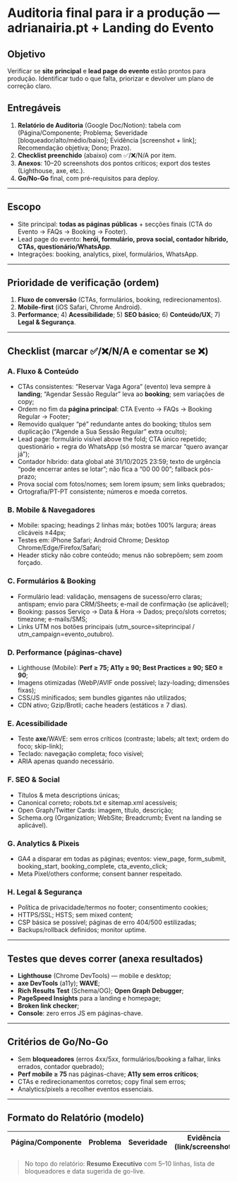 # Auditoria final para ir a produção — adrianairia.pt + Landing do Evento

## Objetivo
Verificar se **site principal** e **lead page do evento** estão prontos para produção. Identificar tudo o que falta, priorizar e devolver um plano de correção claro.

## Entregáveis
1) **Relatório de Auditoria** (Google Doc/Notion): tabela com (Página/Componente; Problema; Severidade [bloqueador/alto/médio/baixo]; Evidência [screenshot + link]; Recomendação objetiva; Dono; Prazo).
2) **Checklist preenchido** (abaixo) com ✅/❌/N/A por item.
3) **Anexos**: 10–20 screenshots dos pontos críticos; export dos testes (Lighthouse, axe, etc.).
4) **Go/No-Go** final, com pré-requisitos para deploy.

---

## Escopo
- Site principal: **todas as páginas públicas** + secções finais (CTA do Evento → FAQs → Booking → Footer).
- Lead page do evento: **herói, formulário, prova social, contador híbrido, CTAs, questionário/WhatsApp**.
- Integrações: booking, analytics, pixel, formulários, WhatsApp.

---

## Prioridade de verificação (ordem)
1) **Fluxo de conversão** (CTAs, formulários, booking, redirecionamentos).
2) **Mobile-first** (iOS Safari, Chrome Android).
3) **Performance**; 4) **Acessibilidade**; 5) **SEO básico**; 6) **Conteúdo/UX**; 7) **Legal & Segurança**.

---

## Checklist (marcar ✅/❌/N/A e comentar se ❌)
### A. Fluxo & Conteúdo
- CTAs consistentes: “Reservar Vaga Agora” (evento) leva sempre à **landing**; “Agendar Sessão Regular” leva ao **booking**; sem variações de copy;
- Ordem no fim da **página principal**: CTA Evento → FAQs → Booking Regular → Footer;
- Removido qualquer “pé” redundante antes do booking; títulos sem duplicação (“Agende a Sua Sessão Regular” extra oculto);
- Lead page: formulário visível above the fold; CTA único repetido; questionário + regra do WhatsApp (só mostra se marcar “quero avançar já”);
- Contador híbrido: data global até 31/10/2025 23:59; texto de urgência “pode encerrar antes se lotar”; não fica a “00 00 00”; fallback pós-prazo;
- Prova social com fotos/nomes; sem lorem ipsum; sem links quebrados;
- Ortografia/PT-PT consistente; números e moeda corretos.

### B. Mobile & Navegadores
- Mobile: spacing; headings 2 linhas máx; botões 100% largura; áreas clicáveis ≥44px;
- Testes em: iPhone Safari; Android Chrome; Desktop Chrome/Edge/Firefox/Safari;
- Header sticky não cobre conteúdo; menus não sobrepõem; sem zoom forçado.

### C. Formulários & Booking
- Formulário lead: validação, mensagens de sucesso/erro claras; antispam; envio para CRM/Sheets; e-mail de confirmação (se aplicável);
- Booking: passos Serviço → Data & Hora → Dados; preço/slots corretos; timezone; e-mails/SMS;
- Links UTM nos botões principais (utm_source=siteprincipal / utm_campaign=evento_outubro).

### D. Performance (páginas-chave)
- Lighthouse (Mobile): **Perf ≥ 75; A11y ≥ 90; Best Practices ≥ 90; SEO ≥ 90**;
- Imagens otimizadas (WebP/AVIF onde possível; lazy-loading; dimensões fixas);
- CSS/JS minificados; sem bundles gigantes não utilizados;
- CDN ativo; Gzip/Brotli; cache headers (estáticos ≥ 7 dias).

### E. Acessibilidade
- Teste **axe**/WAVE: sem erros críticos (contraste; labels; alt text; ordem do foco; skip-link);
- Teclado: navegação completa; foco visível;
- ARIA apenas quando necessário.

### F. SEO & Social
- Títulos & meta descriptions únicas;
- Canonical correto; robots.txt e sitemap.xml acessíveis;
- Open Graph/Twitter Cards: imagem, título, descrição;
- Schema.org (Organization; WebSite; Breadcrumb; Event na landing se aplicável).

### G. Analytics & Pixeis
- GA4 a disparar em todas as páginas; eventos: view_page, form_submit, booking_start, booking_complete, cta_evento_click;
- Meta Pixel/others conforme; consent banner respeitado.

### H. Legal & Segurança
- Política de privacidade/termos no footer; consentimento cookies;
- HTTPS/SSL; HSTS; sem mixed content;
- CSP básica se possível; páginas de erro 404/500 estilizadas;
- Backups/rollback definidos; monitor uptime.

---

## Testes que deves correr (anexa resultados)
- **Lighthouse** (Chrome DevTools) — mobile e desktop;
- **axe DevTools** (a11y); **WAVE**;
- **Rich Results Test** (Schema/OG); **Open Graph Debugger**;
- **PageSpeed Insights** para a landing e homepage;
- **Broken link checker**;
- **Console**: zero erros JS em páginas-chave.

---

## Critérios de Go/No-Go
- Sem **bloqueadores** (erros 4xx/5xx, formulários/booking a falhar, links errados, contador quebrado);
- **Perf mobile ≥ 75** nas páginas-chave; **A11y sem erros críticos**;
- CTAs e redirecionamentos corretos; copy final sem erros;
- Analytics/pixels a recolher eventos essenciais.

---

## Formato do Relatório (modelo)
| Página/Componente | Problema | Severidade | Evidência (link/screenshot) | Recomendação | Dono | Prazo |
|---|---|---|---|---|---|---|

> No topo do relatório: **Resumo Executivo** com 5–10 linhas, lista de bloqueadores e data sugerida de go-live.
